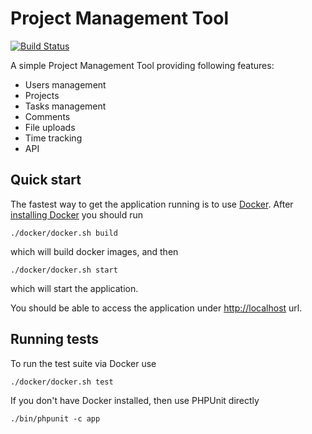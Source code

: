 Project Management Tool
=======================

[![Build Status](https://secure.travis-ci.org/adrianolek/PMT.png)](http://travis-ci.org/adrianolek/PMT)


A simple Project Management Tool providing following features:

* Users management
* Projects
* Tasks management
* Comments
* File uploads
* Time tracking
* API

Quick start
-----------

The fastest way to get the application running is to use [Docker](https://www.docker.io).
After [installing Docker](https://docs.docker.com/installation/#installation) you should run

    ./docker/docker.sh build

which will build docker images, and then

    ./docker/docker.sh start

which will start the application.

You should be able to access the application under [http://localhost](http://localhost) url.

Running tests
-------------

To run the test suite via Docker use

    ./docker/docker.sh test

If you don't have Docker installed, then use PHPUnit directly

    ./bin/phpunit -c app
